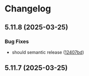 # Changelog

## 5.11.8 (2025-03-25)


### Bug Fixes

* should semantic release ([12407bd](https://github.com/dsasko/strapi-provider-upload-imagekit/commit/12407bd8ac00ea6ac54242f6894c2618b0429790))

## 5.11.7 (2025-03-25)
